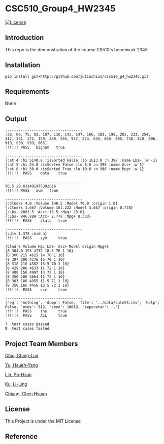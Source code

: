 # CSC510_Group4_HW2345
<a href="https://github.com/juliachiu1/csc510_g4_hw2345/blob/main/LICENSE"><img 
alt="License" src="https://img.shields.io/badge/license-MIT-green"></a>

## Introduction
This repo is the demonstration of the course CS510's homework 2345.

## Installation
```
pip install git+http://github.com/juliachiu1/csc510_g4_hw2345.git
```
## Requirements
None

## Output
```
-----------------------------------
[38, 66, 75, 83, 107, 110, 141, 147, 166, 183, 195, 205, 223, 254, 317, 331, 371, 379, 489, 555, 557, 574, 635, 660, 685, 748, 820, 896, 910, 938, 939, 966]
!!!!!! PASS   bignum   true
 
-----------------------------------
{:at 4 :hi 5140.0 :isSorted False :lo 1613.0 :n 398 :name Lbs- :w -1}
{:at 5 :hi 24.8 :isSorted False :lo 8.0 :n 398 :name Acc+ :w 1}
{:at 8 :hi 50.0 :isSorted True :lo 10.0 :n 398 :name Mpg+ :w 1}
!!!!!!  PASS    data    true

-----------------------------------
50.5 29.011491975882016
!!!!!! PASS   num   true
 
-----------------------------------
{:Clndrs 4.0 :Volume 148.5 :Model 76.0 :origin 1.0}
{:Clndrs 1.667 :Volume 104.222 :Model 3.667 :origin 0.778}
{:Lbs- 2803.5 :Acc+ 15.5 :Mpg+ 20.0}
{:Lbs- 846.889 :Acc+ 2.778 :Mpg+ 8.333}
!!!!!!  PASS    stats   true

-----------------------------------
{:div 1.378 :mid a}
!!!!!!  PASS    sym     true

{Clndrs Volume Hp: Lbs- Acc+ Model origin Mpg+}
{8 304.0 193 4732 18.5 70 1 10}
{8 360 215 4615 14 70 1 10}
{8 307 200 4376 15 70 1 10}
{8 318 210 4382 13.5 70 1 10}
{8 429 208 4633 11 72 1 10}
{8 400 150 4997 14 73 1 10}
{8 350 180 3664 11 73 1 10}
{8 383 180 4955 11.5 71 1 10}
{8 350 160 4456 13.5 72 1 10}
!!!!!!  PASS    csv     true

-----------------------------------
{'eg': 'nothing', 'dump': False, 'file': '../data/auto93.csv', 'help': False, 'nums': 512, 'seed': 10019, 'seperator': ','}
!!!!!!  PASS    the     true
!!!!!!  PASS    ALL     true

7  test cases passed
0  test cases failed
```

## Project Team Members
[Chiu, Ching-Lun](https://github.com/juliachiu1)

[Yu, Hsueh-Yang](https://github.com/Hsueh-YANG)

[Lin, Po-Hsun](https://github.com/123standup)

[Ku, Li-Ling](https://github.com/Chloe-Ku)

[Chiang, Chen Hsuan](https://github.com/jackson910210)

## License
This Project is under the MIT License

## Reference

